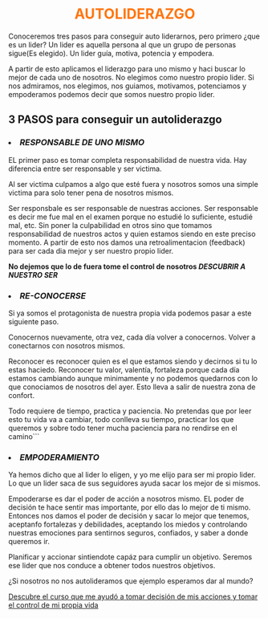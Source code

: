 # <center style="color:#ff7711" ><b>AUTOLIDERAZGO</b><center/>

Conoceremos tres pasos para conseguir auto liderarnos, pero primero ¿que es un lider?
Un lider es aquella persona al que un grupo de personas sigue(Es elegido).
Un lider guía, motiva, potencia y empodera.

A partir de esto aplicamos el liderazgo para uno mismo y haci buscar lo mejor de cada uno de nosotros. No elegimos como nuestro propio lider. 
Si nos admiramos, nos elegimos, nos guiamos, motivamos, potenciamos y empoderamos podemos decir que somos nuestro propio lider.
## 3 PASOS para conseguir un autoliderazgo
### <li><b><i>RESPONSABLE DE UNO MISMO</i></b></li>
EL primer paso es tomar completa responsabilidad de nuestra vida. Hay diferencia entre ser responsable y ser victima.

Al ser victima culpamos a algo que esté fuera y nosotros somos una simple victima para solo tener pena de nosotros mismos.

Ser responsbale es ser responsable de nuestras acciones.
Ser responsable es decir me fue mal en el examen porque no estudié lo suficiente, estudié mal, etc. Sin poner la culpabilidad en otros sino que tomamos responsabilidad de nuestros actos y quien estamos siendo en este preciso momento. A partir de esto nos damos una retroalimentacion (feedback) para ser cada dia mejor y ser nuestro propio lider.


<b>No dejemos que lo de fuera tome el control de nosotros <i> DESCUBRIR A NUESTRO SER</i></b>


### <li><b><i>RE-CONOCERSE</i></b></li>

Si ya somos el protagonista de nuestra propia vida podemos pasar a este siguiente paso.

Conocernos nuevamente, otra vez, cada día volver a conocernos. Volver a conectarnos con nosotros mismos. 

Reconocer es reconocer quien es el que estamos siendo y decirnos si tu lo estas haciedo. Reconocer tu valor, valentía, fortaleza porque cada día estamos cambiando aunque minimamente y no podemos quedarnos con lo que conociamos de nosotros del ayer. Esto lleva a salir de nuestra zona de confort.

Todo requiere de tiempo, practica y paciencia.
No pretendas que por leer esto tu vida va a cambiar, todo conlleva su tiempo, practicar los que queremos y sobre todo tener mucha paciencia para no rendirse en el camino```

### <li><b><i>EMPODERAMIENTO</i></b></li>

Ya hemos dicho que al lider lo eligen, y yo me elijo para ser mi propio lider. Lo que un lider saca de sus seguidores ayuda sacar los mejor de si mismos. 

Empoderarse es dar el poder de acción a nosotros mismo. EL poder de decisión te hace sentir mas importante, por ello das lo mejor de ti mismo. 
Entonces nos damos el poder de decisión y sacar lo mejor que tenemos, aceptanfo fortalezas y debilidades, aceptando los miedos y controlando nuestras emociones para sentirnos seguros, confiados, y saber a donde queremos ir.

Planificar y accionar sintiendote capáz para cumplir un objetivo. Seremos ese lider que nos conduce a obtener todos nuestros objetivos.


¿Si nosotros no nos autolideramos que ejemplo esperamos dar al mundo?


[Descubre el curso que me ayudó a tomar decisión de mis acciones y tomar el control de mi propia vida](https://www.udemy.com/autoliderazgo-en-3-pasos)
